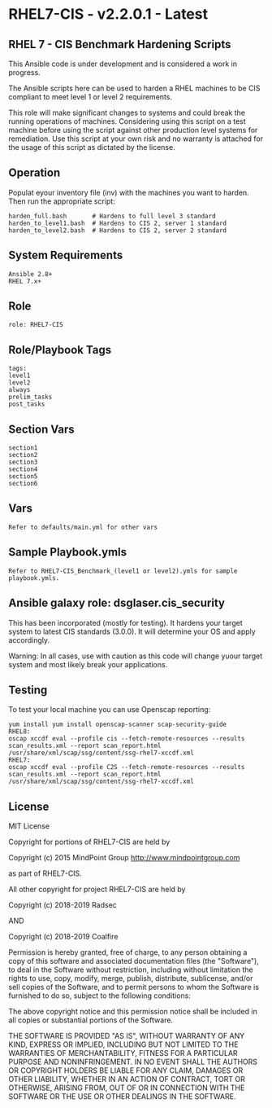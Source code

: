 # RHEL7-CIS - v2.2.0.1 - Latest

## RHEL 7 - CIS Benchmark Hardening Scripts

This Ansible code is under development and is considered a work in progress.

The Ansible scripts here can be used to harden a RHEL machines to be CIS compliant to meet level 1 or level 2 requirements.

This role will make significant changes to systems and could break the running operations of machines. Considering using this script on a test machine before using the script against other production level systems for remediation. Use this script at your own risk and no warranty is attached for the usage of this script as dictated by the license.

## Operation
Populat eyour inventory file (inv) with the machines you want to harden.  Then run the appropriate script:
```
harden_full.bash       # Hardens to full level 3 standard
harden_to_level1.bash  # Hardens to CIS 2, server 1 standard
harden_to_level2.bash  # Hardens to CIS 2, server 2 standard
```
## System Requirements
```
Ansible 2.8+
RHEL 7.x+
```
## Role
```
role: RHEL7-CIS
```
## Role/Playbook Tags
```
tags: 
level1
level2
always
prelim_tasks
post_tasks
```
## Section Vars
```
section1
section2
section3
section4
section5
section6
```
## Vars
```
Refer to defaults/main.yml for other vars
```
## Sample Playbook.ymls
```
Refer to RHEL7-CIS_Benchmark_(level1 or level2).ymls for sample playbook.ymls.
```
## Ansible galaxy role: dsglaser.cis_security
This has been incorporated (mostly for testing).
It hardens your target system to latest CIS standards (3.0.0).  It will determine your OS and apply accordingly.

Warning: In all cases, use with caution as this code will change yuour target system and most likely break your applications.

## Testing
To test your local machine you can use Openscap reporting:
```
yum install yum install openscap-scanner scap-security-guide
RHEL8:
oscap xccdf eval --profile cis --fetch-remote-resources --results scan_results.xml --report scan_report.html /usr/share/xml/scap/ssg/content/ssg-rhel7-xccdf.xml
RHEL7:
oscap xccdf eval --profile C2S --fetch-remote-resources --results scan_results.xml --report scan_report.html /usr/share/xml/scap/ssg/content/ssg-rhel7-xccdf.xml
```
## License
MIT License

Copyright for portions of RHEL7-CIS are held by

Copyright (c) 2015 MindPoint Group http://www.mindpointgroup.com

as part of RHEL7-CIS.

All other copyright for project RHEL7-CIS are held by 

Copyright (c) 2018-2019 Radsec

AND

Copyright (c) 2018-2019 Coalfire

Permission is hereby granted, free of charge, to any person obtaining a copy
of this software and associated documentation files (the "Software"), to deal
in the Software without restriction, including without limitation the rights
to use, copy, modify, merge, publish, distribute, sublicense, and/or sell
copies of the Software, and to permit persons to whom the Software is
furnished to do so, subject to the following conditions:

The above copyright notice and this permission notice shall be included in all
copies or substantial portions of the Software.

THE SOFTWARE IS PROVIDED "AS IS", WITHOUT WARRANTY OF ANY KIND, EXPRESS OR
IMPLIED, INCLUDING BUT NOT LIMITED TO THE WARRANTIES OF MERCHANTABILITY,
FITNESS FOR A PARTICULAR PURPOSE AND NONINFRINGEMENT. IN NO EVENT SHALL THE
AUTHORS OR COPYRIGHT HOLDERS BE LIABLE FOR ANY CLAIM, DAMAGES OR OTHER
LIABILITY, WHETHER IN AN ACTION OF CONTRACT, TORT OR OTHERWISE, ARISING FROM,
OUT OF OR IN CONNECTION WITH THE SOFTWARE OR THE USE OR OTHER DEALINGS IN THE
SOFTWARE.
